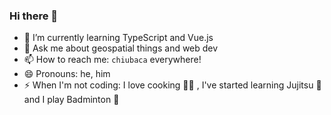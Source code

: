 ### Hi there 👋

- 🌱 I’m currently learning TypeScript and Vue.js
- 💬 Ask me about geospatial things and web dev
- 📫 How to reach me: `chiubaca` everywhere!
- 😄 Pronouns: he, him
- ⚡ When I'm not coding: I love cooking 👨‍🍳 , I've started learning Jujitsu 👊 and I play Badminton 🏸
